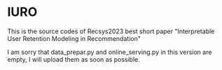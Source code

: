 # IURO
This is the source codes of Recsys2023 best short paper "Interpretable User Retention Modeling in Recommendation"

I am sorry that data_prepar.py and online_serving.py in this version are empty, I will upload them as soon as possible.
